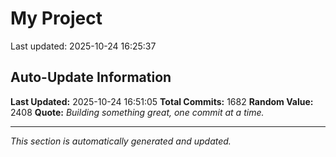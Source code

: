 # My Project


Last updated: 2025-10-24 16:25:37

























































































































































































































































































































































































































































































































































































































































































































































































































































































































































































































































































































































































































































































































































































































































































































































































































































































































































































































































































































































































































































































































































## Auto-Update Information

**Last Updated:** 2025-10-24 16:51:05
**Total Commits:** 1682
**Random Value:** 2408
**Quote:** _Building something great, one commit at a time._

---
_This section is automatically generated and updated._